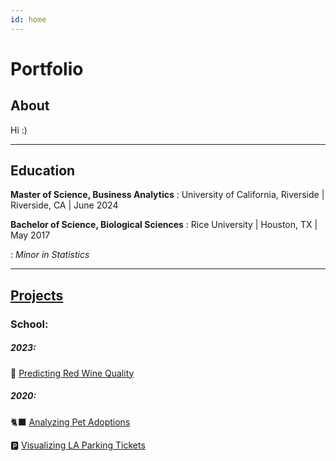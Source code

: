 ```yaml
---
id: home
---
```


# Portfolio

## About
Hi :)

***

## Education
**Master of Science, Business Analytics**
:  University of California, Riverside  | Riverside, CA | June 2024 

**Bachelor of Science, Biological Sciences**
:  Rice University                      | Houston, TX   | May 2017 

:  *Minor in Statistics*

***

## [Projects](Projects.md)
### School:
##### 2023:
🍷 [Predicting Red Wine Quality](prj/Wine.md)

##### 2020:
🐈‍⬛ [Analyzing Pet Adoptions](prj/Adoptions.md)

🅿️ [Visualizing LA Parking Tickets](prj/Parking.md)
